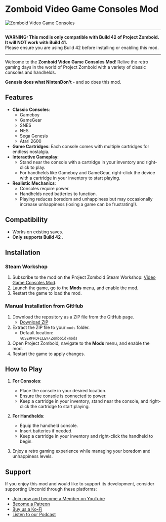 # Zomboid Video Game Consoles Mod

![Zomboid Video Game Consoles](https://i.imgur.com/aIYMhg3.jpeg)

---

**WARNING: This mod is only compatible with Build 42 of Project Zomboid. It will NOT work with Build 41.**  
Please ensure you are using Build 42 before installing or enabling this mod. 

---

Welcome to the **Zomboid Video Game Consoles Mod**! Relive the retro gaming days in the world of Project Zomboid with a variety of classic consoles and handhelds.

**Genesis does what NintenDon't** - and so does this mod.

## Features

- **Classic Consoles**:
  - Gameboy
  - GameGear
  - SNES
  - NES
  - Sega Genesis
  - Atari 2600
- **Game Cartridges**: Each console comes with multiple cartridges for endless nostalgia.
- **Interactive Gameplay**:
  - Stand near the console with a cartridge in your inventory and right-click to play.
  - For handhelds like Gameboy and GameGear, right-click the device with a cartridge in your inventory to start playing.
- **Realistic Mechanics**:
  - Consoles require power.
  - Handhelds need batteries to function.
  - Playing reduces boredom and unhappiness but may occasionally increase unhappiness (losing a game can be frustrating!).

## Compatibility

- Works on existing saves.
- **Only supports Build 42** .

## Installation

### Steam Workshop
1. Subscribe to the mod on the Project Zomboid Steam Workshop: [Video Game Consoles Mod](https://steamcommunity.com/sharedfiles/filedetails/?id=2831786301).
2. Launch the game, go to the **Mods** menu, and enable the mod.
3. Restart the game to load the mod.

### Manual Installation from GitHub
1. Download the repository as a ZIP file from the GitHub page.
   - [Download ZIP](https://github.com/unconid/VGC_mod/archive/refs/heads/main.zip)
2. Extract the ZIP file to your `mods` folder.
   - Default location:  
     `%USERPROFILE%\Zomboid\mods`
3. Open Project Zomboid, navigate to the **Mods** menu, and enable the mod.
4. Restart the game to apply changes.

## How to Play

1. **For Consoles**:
   - Place the console in your desired location.
   - Ensure the console is connected to power.
   - Keep a cartridge in your inventory, stand near the console, and right-click the cartridge to start playing.

2. **For Handhelds**:
   - Equip the handheld console.
   - Insert batteries if needed.
   - Keep a cartridge in your inventory and right-click the handheld to begin.

3. Enjoy a retro gaming experience while managing your boredom and unhappiness levels.

## Support

If you enjoy this mod and would like to support its development, consider supporting Unconid through these platforms:

- [Join now and become a Member on YouTube](https://www.youtube.com/Unconid/join)
- [Become a Patreon](http://www.patreon.com/Unconid)
- [Buy us a Ko-Fi](http://ko-fi.com/unconid)
- [Listen to our Podcast](https://www.youtube.com/watch?v=dQw4w9WgXcQ)